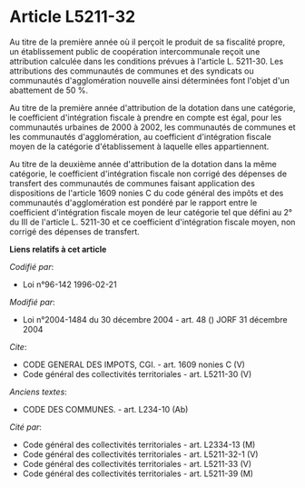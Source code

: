 # Article L5211-32

Au titre de la première année où il perçoit le produit de sa fiscalité propre, un établissement public de coopération
intercommunale reçoit une attribution calculée dans les conditions prévues à l'article L. 5211-30. Les attributions des
communautés de communes et des syndicats ou communautés d'agglomération nouvelle ainsi déterminées font l'objet d'un
abattement de 50 %. 

Au titre de la première année d'attribution de la dotation dans une catégorie, le coefficient d'intégration fiscale à prendre
en compte est égal, pour les communautés urbaines de 2000 à 2002, les communautés de communes et les communautés
d'agglomération, au coefficient d'intégration fiscale moyen de la catégorie d'établissement à laquelle elles appartiennent. 

Au titre de la deuxième année d'attribution de la dotation dans la même catégorie, le coefficient d'intégration fiscale non
corrigé des dépenses de transfert des communautés de communes faisant application des dispositions de l'article 1609 nonies C
du code général des impôts et des communautés d'agglomération est pondéré par le rapport entre le coefficient d'intégration
fiscale moyen de leur catégorie tel que défini au 2° du III de l'article L. 5211-30 et ce coefficient d'intégration fiscale
moyen, non corrigé des dépenses de transfert.

**Liens relatifs à cet article**

_Codifié par_:

  - Loi n°96-142 1996-02-21

_Modifié par_:

  - Loi n°2004-1484 du 30 décembre 2004 - art. 48 () JORF 31 décembre 2004

_Cite_:

  - CODE GENERAL DES IMPOTS, CGI. - art. 1609 nonies C (V)
  - Code général des collectivités territoriales - art. L5211-30 (V)

_Anciens textes_:

  - CODE DES COMMUNES. - art. L234-10 (Ab)

_Cité par_:

  - Code général des collectivités territoriales - art. L2334-13 (M)
  - Code général des collectivités territoriales - art. L5211-32-1 (V)
  - Code général des collectivités territoriales - art. L5211-33 (V)
  - Code général des collectivités territoriales - art. L5211-39 (M)
